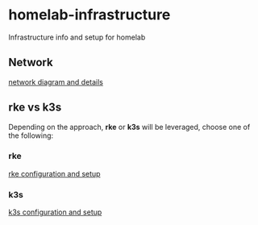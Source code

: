 # homelab-infrastructure
Infrastructure info and setup for homelab

## Network

[network diagram and details](network-diagram.md)

## rke vs k3s

Depending on the approach, **rke** or **k3s** will be leveraged, choose one of the following:

### rke

[rke configuration and setup](rke/README.md)

### k3s

[k3s configuration and setup](k3s/README.md)
